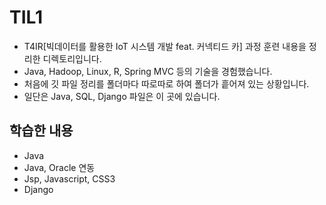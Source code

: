# TIL1
- T4IR[빅데이터를 활용한 IoT 시스템 개발 feat. 커넥티드 카] 과정 훈련 내용을 정리한 디렉토리입니다. 
- Java, Hadoop, Linux, R, Spring MVC 등의 기술을 경험했습니다.
- 처음에 깃 파일 정리를 폴더마다 따로따로 하여 폴더가 흩어져 있는 상황입니다.
- 일단은 Java, SQL, Django 파일은 이 곳에 있습니다. 

## 학습한 내용
- Java
- Java, Oracle 연동
- Jsp, Javascript, CSS3 
- Django
